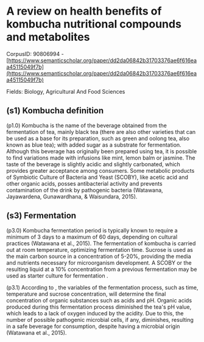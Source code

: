 # A review on health benefits of kombucha nutritional compounds and metabolites

CorpusID: 90806994 - [https://www.semanticscholar.org/paper/dd2da06842b31703376ae6f616eaa45115049f7b](https://www.semanticscholar.org/paper/dd2da06842b31703376ae6f616eaa45115049f7b)

Fields: Biology, Agricultural And Food Sciences

## (s1) Kombucha definition
(p1.0) Kombucha is the name of the beverage obtained from the fermentation of tea, mainly black tea (there are also other varieties that can be used as a base for its preparation, such as green and oolong tea, also known as blue tea); with added sugar as a substrate for fermentation. Although this beverage has originally been prepared using tea, it is possible to find variations made with infusions like mint, lemon balm or jasmine. The taste of the beverage is slightly acidic and slightly carbonated, which provides greater acceptance among consumers. Some metabolic products of Symbiotic Culture of Bacteria and Yeast (SCOBY), like acetic acid and other organic acids, posses antibacterial activity and prevents contamination of the drink by pathogenic bacteria (Watawana, Jayawardena, Gunawardhana, & Waisundara, 2015).
## (s3) Fermentation
(p3.0) Kombucha fermentation period is typically known to require a minimum of 3 days to a maximum of 60 days, depending on cultural practices (Watawana et al., 2015). The fermentation of kombucha is carried out at room temperature, optimizing fermentation time. Sucrose is used as the main carbon source in a concentration of 5-20%, providing the media and nutrients necessary for microorganism development. A SCOBY or the resulting liquid at a 10% concentration from a previous fermentation may be used as starter culture for fermentation .

(p3.1) According to , the variables of the fermentation process, such as time, temperature and sucrose concentration, will determine the final concentration of organic substances such as acids and pH. Organic acids produced during this fermentation process diminished the tea's pH value, which leads to a lack of oxygen induced by the acidity. Due to this, the number of possible pathogenic microbial cells, if any, diminishes, resulting in a safe beverage for consumption, despite having a microbial origin (Watawana et al., 2015).
